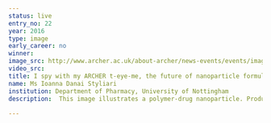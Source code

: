 ```yaml
---
status: live
entry_no: 22
year: 2016
type: image 
early_career: no 
winner: 
image_src: http://www.archer.ac.uk/about-archer/news-events/events/image-comp/gallery-2016/22_Entry_800.jpg
video_src: 
title: I spy with my ARCHER t-eye-me, the future of nanoparticle formulations.
name: Ms Ioanna Danai Styliari
institution: Department of Pharmacy, University of Nottingham
description:  This image illustrates a polymer-drug nanoparticle. Producing nanoparticles is a common technique in the pharmaceutical  field to increase the efficacy of poorly water-soluble drugs (grey colour). Most of the times, the formulations produced  include also polymer chains (light and dark blue chains) that interact with the drug, forming a dense particle that can circulate  in the body, and be deposited in the regions of interest.<br /> Experimentally, formulating nanoparticles is a result of many tedious trial-and-error approaches. Simulations performed  in ARCHER using Molecular Dynamics allowed us to replicate an experimental procedure with real-life concentrations that  resulted into the formation of a polymer-drug nanoparticle.<br /> Understanding the interactions between the polymer chains and the drug particles is the stepstone towards a formulation-by-design  approach, that will reduce trial-and-error in the labs and result in better nanoparticle-based drug delivery systems.
  
---
```

